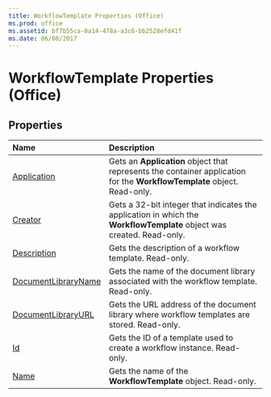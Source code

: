 ```yaml
---
title: WorkflowTemplate Properties (Office)
ms.prod: office
ms.assetid: bf7b55ca-0a14-478a-a3c6-bb2528efd41f
ms.date: 06/08/2017
---
```



# WorkflowTemplate Properties (Office)

## Properties



|**Name**|**Description**|
|:-----|:-----|
|[Application](workflowtemplate-application-property-office.md)|Gets an **Application** object that represents the container application for the **WorkflowTemplate** object. Read-only.|
|[Creator](workflowtemplate-creator-property-office.md)|Gets a 32-bit integer that indicates the application in which the **WorkflowTemplate** object was created. Read-only.|
|[Description](workflowtemplate-description-property-office.md)|Gets the description of a workflow template. Read-only.|
|[DocumentLibraryName](workflowtemplate-documentlibraryname-property-office.md)|Gets the name of the document library associated with the workflow template. Read-only.|
|[DocumentLibraryURL](workflowtemplate-documentlibraryurl-property-office.md)|Gets the URL address of the document library where workflow templates are stored. Read-only.|
|[Id](workflowtemplate-id-property-office.md)|Gets the ID of a template used to create a workflow instance. Read-only.|
|[Name](workflowtemplate-name-property-office.md)|Gets the name of the **WorkflowTemplate** object. Read-only.|

